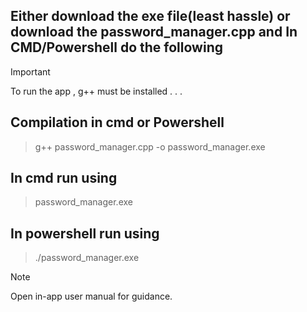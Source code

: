 **Either download the exe file(least hassle) or download the password_manager.cpp and 
In CMD/Powershell do the following**
--------------------------------------------
>[!important]
>To run the app , g++ must be installed . . .



Compilation in cmd or Powershell 
---------------------------------
>g++ password_manager.cpp -o password_manager.exe 


In cmd run using
---------------------------
>password_manager.exe

In powershell run using
-------------------------
>./password_manager.exe


>[!NOTE]
>Open in-app user manual for
guidance.

